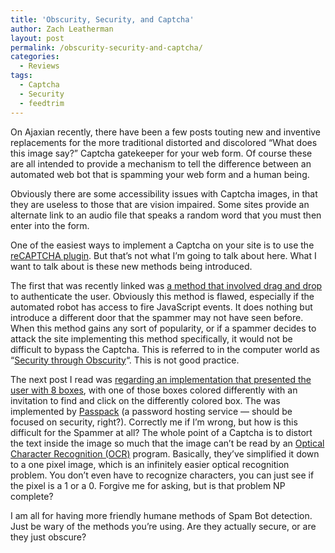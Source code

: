 ```yaml
---
title: 'Obscurity, Security, and Captcha'
author: Zach Leatherman
layout: post
permalink: /obscurity-security-and-captcha/
categories:
  - Reviews
tags:
  - Captcha
  - Security
  - feedtrim
---
```


On Ajaxian recently, there have been a few posts touting new and inventive replacements for the more traditional distorted and discolored “What does this image say?” Captcha gatekeeper for your web form. Of course these are all intended to provide a mechanism to tell the difference between an automated web bot that is spamming your web form and a human being.

Obviously there are some accessibility issues with Captcha images, in that they are useless to those that are vision impaired. Some sites provide an alternate link to an audio file that speaks a random word that you must then enter into the form.

One of the easiest ways to implement a Captcha on your site is to use the [reCAPTCHA plugin][1]. But that’s not what I’m going to talk about here. What I want to talk about is these new methods being introduced.

 [1]: http://recaptcha.net/

The first that was recently linked was [a method that involved drag and drop][2] to authenticate the user. Obviously this method is flawed, especially if the automated robot has access to fire JavaScript events. It does nothing but introduce a different door that the spammer may not have seen before. When this method gains any sort of popularity, or if a spammer decides to attack the site implementing this method specifically, it would not be difficult to bypass the Captcha. This is referred to in the computer world as “[Security through Obscurity][3]“. This is not good practice.

 [2]: http://ajaxian.com/archives/preventing-spam-with-drag-and-drop
 [3]: http://en.wikipedia.org/wiki/Security_through_obscurity

The next post I read was [regarding an implementation that presented the user with 8 boxes][4], with one of those boxes colored differently with an invitation to find and click on the differently colored box. The was implemented by [Passpack][5] (a password hosting service — should be focused on security, right?). Correctly me if I’m wrong, but how is this difficult for the Spammer at all? The whole point of a Captcha is to distort the text inside the image so much that the image can’t be read by an [Optical Character Recognition (OCR)][6] program. Basically, they’ve simplified it down to a one pixel image, which is an infinitely easier optical recognition problem. You don’t even have to recognize characters, you can just see if the pixel is a 1 or a 0. Forgive me for asking, but is that problem NP complete?

 [4]: http://almaer.com/blog/are-you-human
 [5]: http://www.passpack.com/info/home/
 [6]: http://en.wikipedia.org/wiki/Optical_character_recognition

I am all for having more friendly humane methods of Spam Bot detection. Just be wary of the methods you’re using. Are they actually secure, or are they just obscure?
